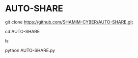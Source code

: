 # AUTO-SHARE

git clone https://github.com/SHAMIM-CYBER/AUTO-SHARE.git

cd AUTO-SHARE

ls 

python AUTO-SHARE.py
